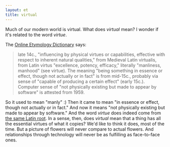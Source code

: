 ```yaml
---
layout: et
title: virtual
---
```


Much of our modern world is virtual.  What does *virtual* mean?  I wonder if it's related to the word *virtue*.

The [Online Etymology Dictionary](http://www.etymonline.com/index.php?term=virtual&allowed_in_frame=0) says:

> late 14c., "influencing by physical virtues or capabilities, effective with respect to inherent natural qualities," from Medieval Latin virtualis, from Latin virtus "excellence, potency, efficacy," literally "manliness, manhood" (see virtue). The meaning "being something in essence or effect, though not actually or in fact" is from mid-15c., probably via sense of "capable of producing a certain effect" (early 15c.). Computer sense of "not physically existing but made to appear by software" is attested from 1959.

So it used to mean "manly" :)  Then it came to mean "in essence or effect, though not actually or in fact."  And now it means "not physically existing but made to appear by software."  And the word *virtue* does indeed come from [the same Latin root](http://www.etymonline.com/index.php?allowed_in_frame=0&search=virtue).  In a sense, then, does *virtual* mean that a thing has all the essential virtues of what it copies?  We'd like to think it does, most of the time.  But a picture of flowers will never compare to actual flowers.  And relationships through technology will never be as fulfilling as face-to-face ones.